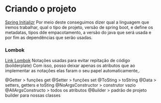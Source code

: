 # Criando o projeto

[Spring Initializr](https://start.spring.io/)
Por meio deste conseguimos dizer qual a linguagem que iremos trabalhar, qual o tipo de projeto, versão de spring boot, 
e define os metadatas, tipos dde empacotamento, a versão do java que será usada e por fim as dependências que serão usadas.

### Lombok
[Link Lombok](https://projectlombok.org/download)
Notações usadas para evitar repitação de código (boilderplate)
Com isso, posso deixar apenas os atributos que ao implementar as notações elas faram o seu papel automaticamente,.

@Getter > funções get
@Setter > funções set
@ToSting > toString
@Data > setters, getters e toSting
@NoArgsConstructor > construtor vazio
@AllArgsConstructo > todos os atributos
@Builder > padrão de projeto builder para nossas classes


